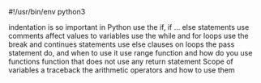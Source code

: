 #!/usr/bin/env python3

indentation is so important in Python
use the if, if ... else statements
use comments
affect values to variables
use the while and for loops
use the break and continues statements
use else clauses on loops
the pass statement do, and when to use it
use range
function and how do you use functions
function that does not use any return statement
Scope of variables
a traceback
the arithmetic operators and how to use them